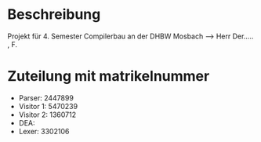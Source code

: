# Beschreibung  
Projekt für 4. Semester Compilerbau an der DHBW Mosbach --> Herr Der..... , F.

# Zuteilung mit matrikelnummer
- Parser: 2447899
- Visitor 1: 5470239
- Visitor 2: 1360712
- DEA: 
- Lexer: 3302106